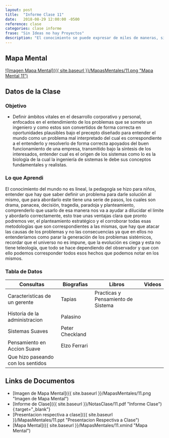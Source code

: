 ```yaml
---
layout: post
title:  "Informe Clase 11"
date:   2018-08-29 12:00:00 -0500
reference: clase
categories: clase informe
frase: "Sin Ideas no hay Proyectos"
description: "El conocimiento se puede expresar de miles de maneras, sin embargo, es vital entender que la ingenieria requiere poner a colacion todos esos conocimientos que desde la teoria se hacen complicados."
---
```


## Mapa Mental
<a href="{{ site.baseurl }}/MapasMentales/11.png">![Imagen Mapa Mental]({{ site.baseurl }}/MapasMentales/11.png "Mapa Mental 11")</a>

## Datos de la Clase
### Objetivo
- Definir ámbitos vitales en el desarrollo corporativo y personal, enfocados en el entendimiento de los problemas que se somete un ingeniero y como estos son convertidos de forma correcta en oportunidades plausibles bajo el precepto diseñado para entender el mundo como un problema mal interpretado del cual es correspondiente a el entenderlo y resolverlo de forma correcta apoyados del buen funcionamiento de una empresa, transmitido bajo la síntesis de los interesados, entender cual es el origen de los sistemas como lo es la biología de la cual la ingeniería de sistemas le debe sus conceptos fundamentales y realistas.

### Lo que Aprendi
El conocimiento del mundo no es lineal, la pedagogía se hizo para niños, entender que hay que saber definir un problema para darle solución al mismo, que para abordarlo este tiene una serie de pasos, los cuales son drama, panacea, decisión, tragedia, paradoja y planteamiento, comprenderlo que usarlo de esa manera nos va a ayudar a dilucidar el limite y abordarlo correctamente, esto trae unas ventajas clara que pronto podremos ver, el planteamiento estratégico y el corroborar todas esas metodologías que son correspondientes a las mismas, que hay que atacar las causas de los problemas y no las consecuencias ya que en ellos no entenderíamos como parar la generación de los problemas sistémicos, recordar que el universo no es impune, que la evolución es ciega y esta no tiene teleología, que todo se hace dependiendo del observador y que con ello podemos corresponder todos esos hechos que podemos notar en los mismos.


### Tabla de Datos

| Consultas                          | Biografias      | Libros                             | Videos |
| ---------                          | ----------      | ------                             | ------ |
| Caracteristicas de un gerente      | Tapias          | Practicas y Pensamiento de Sistema |        |
| Historia de la administracion      | Palasino        |                                    |        |
| Sistemas Suaves                    | Peter Checkland |                                    |        |
| Pensamiento en Accion Suave        | Elzo Ferrari    |                                    |        |
| Que hizo paseando con los sentidos |                 |                                    |        |


## Links de Documentos
- [Imagen de Mapa Mental]({{ site.baseurl }}/MapasMentales/11.png "Imagen de Mapa Mental")
- [Informe de Clase]({{ site.baseurl }}/NotasClase/11.pdf "Informe Clase"){:target="_blank"}
- [Presentacion respectiva a clase]({{ site.baseurl }}/MapasMentales/11.ppt "Presentacion Respectiva a Clase")
- [Mapa Mental]({{ site.baseurl }}/MapasMentales/11.xmind "Mapa Mental")

